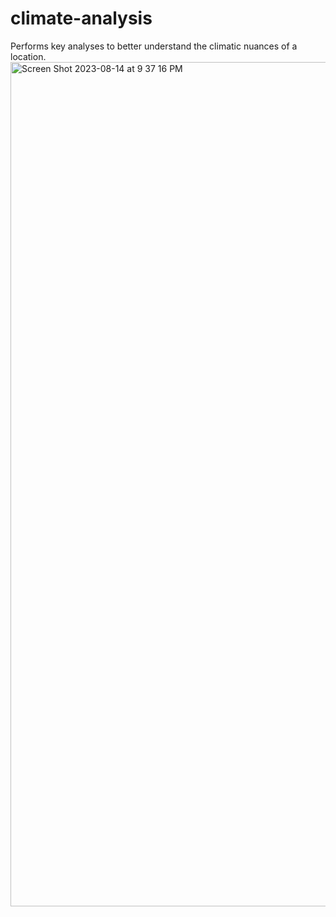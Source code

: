 # climate-analysis
Performs key analyses to better understand the climatic nuances of a location.  
<img width="1351" alt="Screen Shot 2023-08-14 at 9 37 16 PM" src="https://github.com/edjpman/climate-analysis/assets/96897006/d84e23fc-4b47-4c1b-ad0c-aa64eb041b61">
